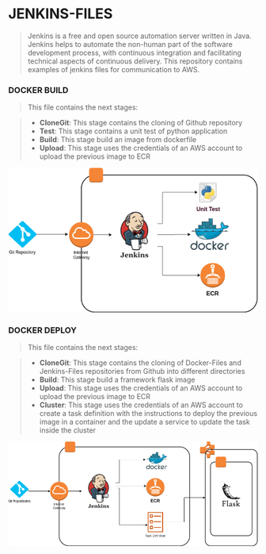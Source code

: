# JENKINS-FILES

> Jenkins is a free and open source automation server written in Java. Jenkins helps to automate the non-human part of the software development process, with continuous integration and facilitating technical aspects of continuous delivery. This repository contains examples of jenkins files for communication to AWS.

### **DOCKER BUILD**

> This file contains the next stages:

> - **CloneGit**: This stage contains the cloning of Github repository 
> - **Test**: This stage contains a unit test of python application
> - **Build**: This stage build an image from dockerfile
> - **Upload**: This stage uses the credentials of an AWS account to upload the previous image to ECR

![](Images/JenkinsBuild.png)

### **DOCKER DEPLOY**

> This file contains the next stages:

> - **CloneGit**: This stage contains the cloning of Docker-Files and Jenkins-Files repositories from Github into different directories
> - **Build**: This stage build a framework flask image
> - **Upload**: This stage uses the credentials of an AWS account to upload the previous image to ECR
> - **Cluster**: This stage uses the credentials of an AWS account to create a task definition with the instructions to deploy the previous image in a container and the update a service to update the task inside the cluster

![](Images/JenkinsDeploy.png)